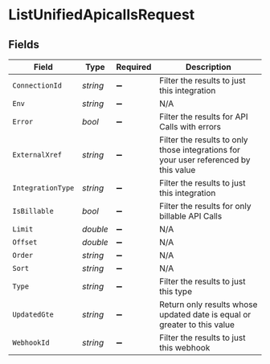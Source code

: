 # ListUnifiedApicallsRequest


## Fields

| Field                                                                                | Type                                                                                 | Required                                                                             | Description                                                                          |
| ------------------------------------------------------------------------------------ | ------------------------------------------------------------------------------------ | ------------------------------------------------------------------------------------ | ------------------------------------------------------------------------------------ |
| `ConnectionId`                                                                       | *string*                                                                             | :heavy_minus_sign:                                                                   | Filter the results to just this integration                                          |
| `Env`                                                                                | *string*                                                                             | :heavy_minus_sign:                                                                   | N/A                                                                                  |
| `Error`                                                                              | *bool*                                                                               | :heavy_minus_sign:                                                                   | Filter the results for API Calls with errors                                         |
| `ExternalXref`                                                                       | *string*                                                                             | :heavy_minus_sign:                                                                   | Filter the results to only those integrations for your user referenced by this value |
| `IntegrationType`                                                                    | *string*                                                                             | :heavy_minus_sign:                                                                   | Filter the results to just this integration                                          |
| `IsBillable`                                                                         | *bool*                                                                               | :heavy_minus_sign:                                                                   | Filter the results for only billable API Calls                                       |
| `Limit`                                                                              | *double*                                                                             | :heavy_minus_sign:                                                                   | N/A                                                                                  |
| `Offset`                                                                             | *double*                                                                             | :heavy_minus_sign:                                                                   | N/A                                                                                  |
| `Order`                                                                              | *string*                                                                             | :heavy_minus_sign:                                                                   | N/A                                                                                  |
| `Sort`                                                                               | *string*                                                                             | :heavy_minus_sign:                                                                   | N/A                                                                                  |
| `Type`                                                                               | *string*                                                                             | :heavy_minus_sign:                                                                   | Filter the results to just this type                                                 |
| `UpdatedGte`                                                                         | *string*                                                                             | :heavy_minus_sign:                                                                   | Return only results whose updated date is equal or greater to this value             |
| `WebhookId`                                                                          | *string*                                                                             | :heavy_minus_sign:                                                                   | Filter the results to just this webhook                                              |